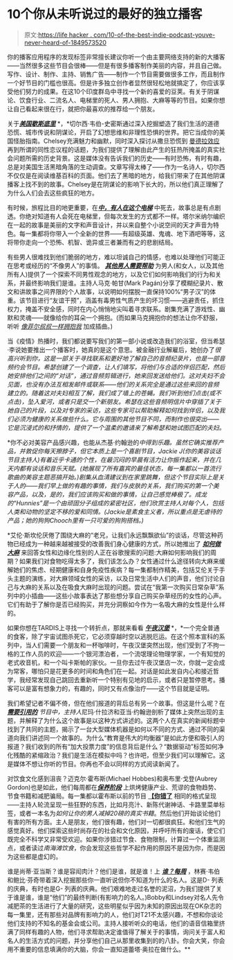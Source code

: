 # 10个你从未听说过的最好的独立播客

> 原文:[https://life hacker . com/10-of-the-best-indie-podcast-youve-never-heard-of-1849573520](https://lifehacker.com/10-of-the-best-indie-podcasts-youve-never-heard-of-1849573520)

你的播客应用程序的发现标签非常擅长建议你听一个由主要网络支持的新的大播客——当然很多这些节目会很棒——但是有很多播客制作美丽的内容，并且自己做。写作、设计、制作、主持、销售广告——制作一个节目需要做很多工作，而且制作一个好节目的门槛也很高。但是许多独立创作者显然很轻松地就搞定了，你应该享受他们努力的成果。在这10个印度群岛中寻找一个新的喜爱的豆荚。有关于阴谋论、饮食行业、二流名人、电梯里的死人、男人拥抱、大麻等等的节目。如果你想让自己看起来很在行，就把你最喜欢的推荐给一个朋友。

关于[***美国歇斯底里***](https://pod.link/1441348407) *，*切尔西·韦伯-史密斯通过深入挖掘塑造了我们生活的道德恐慌、城市传说和阴谋论，开启了幻想思维和非理性恐惧的世界。把它当成你的美国怪胎指南。Chelsey充满魅力和幽默，同时深入探讨从撒旦恐慌到 [曼德拉效应](https://www.avclub.com/how-you-spell-the-berenstain-bears-could-be-proof-of-1798282836) 再到所谓的同性恋议程的话题，为我们提供了理解由此产生的狂热所掩盖的真实社会问题所需的历史背景。这是媒体没有告诉我们的历史——有时恐怖，有时有趣，总是对美国生活黑暗角落的生动调查。文章写得太棒了——作为一名诗人，切尔西不仅仅是在阅读维基百科的页面。他们去了黑暗的地方，给我们带来了在其他阴谋播客上找不到的故事。Chelsey是在阴谋论的影响下长大的，所以他们真正理解了为什么人们会去这些疯狂的地方。

有时候，旅程比目的地更重要，在[***中，有人在这个电梯***](https://pod.link/1560057600) 中死去，故事总是有点剧透。你绝对知道有人会死在电梯里，但每次发生的方式都不一样。塔尔米纳尔编织在一起的故事是美丽的文字和声音设计，并以来自整个小说空间的天才声音为特色。每一集都将你带入一个全新的世界——有超级英雄、鬼魂、地下酒吧等等，这将带你走向一个恐怖、机智、诡异或三者兼而有之的悲剧结局。

有些男人很难找到他们脆弱的地方，难以坦诚自己的情感，也难以处理他们可能正在思考或经历的“不像男人”的事情。 [***其他男人需要帮助***](https://pod.link/1287185296) 为男人(和女人，以及其他所有人)提供了一个探索不同男性观念的地方，以及它们如何影响我们的行为和关系，并最终影响我们是谁。主持人马克·帕甘(Mark Pagán)分享了模糊纪录片、散文和讲故事之间界限的个人故事，以说明如何摆脱一直保持100%“男子汉”的体重。该节目进行“友谊干预”，涵盖有毒男性气质产生的坏习惯——逃避责任，抓住权力，掩盖不安全感，同时在内心悄悄地尖叫着寻求联系。剧集充满了游戏性、幽默和灵魂——就像给你的耳朵一个拥抱。(而如果马克拥抱你的想法让你不舒服，听听 [*像菲尔叔叔一样拥抱我*](https://othermenneedhelp.com/bonus-eps/bonus-episode-hug-me-like-uncle-phil) 加成插曲。)

当《疫情》热播时，我们都说要写我们的第一部小说或改造我们的浴室，但当希瑟·李说她要推出一个播客时，她真的是这个意思。被金融行业解雇后，她创办了[](https://pod.link/1550711873)*很高兴听到你，这是一部关于寻找联系和更好地了解自己的音频纪录片，也是一部音频约会节目。希瑟创建了一个调查，让人们填写，将他们与合适的伴侣匹配，然后她安排他们之间的“对话”，通过音频剪辑进行，她来回发送给他们。这对夫妇不会见面，也没有办法互相发邮件或联系——他们的关系完全是通过这些来回的音频建立的。随着这对夫妇相互了解，我们成了墙上的苍蝇。我们听到他们点击(或不点击)，坠入爱河，或者只是交一个新朋友。希瑟在这些音频明信片中穿插了关于她自己的片段，以及对专家的采访，这些专家可以帮助解释如何找到伴侣，以及我们必须为健康的关系做些什么。它与周围的其他节目不同，而制作也很突出——它是沉浸式的和抒情的，提供了一个温柔的邀请来了解希瑟和她试图匹配的夫妇。*

 *你不必对美容产品感兴趣，也能从杰基·约翰逊的[](https://www.natchbeaut.com/)*中得到乐趣。虽然它确实推荐产品，并敦促你每天擦脖子，但它本质上是一个喜剧节目，Jackie J(你的美容谈话节目主持人)有着近乎卡通的个性，在最沉闷的早晨有活力让你振作起来，并在几天内都有谈话和音乐天赋。(她展现了所有嘉宾的最佳状态，每一集都以一首流行歌曲的美容主题恶搞开始。)剧集从血清建议到在家里跳舞，但这个节目实际上是关于人的——我们早上做的有趣的事情，我们与皮肤的关系，我们购买的第一个美容产品，以及，是的，我们应该购买和做的事情，让自己感觉棒极了。成龙的“Hunnies”是一个由顽固分子组成的紧密社区，他们欣赏主持人对每个人，包括人类和动物的坚定不移的爱和同情。(Jackie是素食主义者，所以重点是无虐待的产品；她的狗狗Chooch里有一只可爱的狗狗搭档。)*

 *艾伦·斯坎伦厌倦了围绕大麻的“老兄，让我们永远飘飘欲仙”的谈话，尽管这种药物已经成为一种越来越被接受的改善我们身心健康的方式，所以她推出了 [***如何做大麻***](https://dothepot.com/) 来回答女性和边缘化性别的人正在谷歌搜索的问题:大麻如何影响我们的周期？如果我们对食物吃得太多了，我们该怎么办？女性通过什么途径转向大麻来缓解她们的焦虑、经期健康和自身免疫性疾病？每一集都制作精美，包括艾伦关于手头主题的演练，对大麻领域女性的采访，以及日常生活中人们的声音，他们讨论自己与大麻的关系以及在吸食大麻时出现的问题。尝试在“我第一次购买日常杂草”系列中的小插曲——这些小故事表达了那些想分享自己购买杂草经历的女性的心声。它们有助于了解你是否已经购买，并充分洞察如今作为一名吸大麻的女性是什么样的。

如果你想在TARDIS上寻找一个转折点，那就来看看 [***午夜汉堡***](https://www.weopenatsix.com/) *，*一个完全普通的食客，除了宇宙试图杀死它，它必须穿越时空以逃脱厄运。在这个照本宣科的系列中，当人们需要一个朋友和一杯咖啡时，午夜汉堡突然出现，他们受到了不拘一格的工作人员的欢迎——一个银河漂泊者，一个流氓理论物理学家，一个有知觉的老式收音机，和一个叫卡斯帕的家伙。一旦你去过午夜汉堡店一次，你就一定会成为常客，哪怕只是花更多的时间和角色们在一起。对话是如此发自内心和接近哲学，我经常发现自己跳回去重新听一个特别有见地的启示，或者只是暂停思考。播客可以是富有想象力的，有趣的，同时又有点像治疗——这个节目就是证明。

我们希望记者不偏不倚，但在他们报道的背后总有另一个故事。但这是什么呢？在 [***需要引用的***](https://citationsneeded.libsyn.com/) *节目中，主持人*尼玛·什拉济和亚当·约翰逊剖析了媒体上突然出现的主题，并解释了为什么这个故事是以这种方式讲述的。这两个人在真实的新闻标题中找到了共同的主题，揭示了一台大型媒体机器是如何以不同的方式、通过不同的渠道向我们讲述同一个故事的。为什么“教育是伟大的均衡器”是如此方便和吸引人的报道？我们收到的所有“加大投票力度”的信息背后是什么？“数据驱动”标签如何净化残酷的紧缩政治？我们是生活在模拟中吗？也许吧，但至少我们可以理解它。这是媒体不想让你听的节目。你再也不会以同样的方式阅读新闻了。

对饮食文化感到沮丧？迈克尔·霍布斯(Michael Hobbes)和奥布里·戈登(Aubrey Gordon)也是如此，他们每周都在[***保养阶段***](https://pod.link/1535408667) 上烘烤健康产业、荒谬的食物趋势、节食书籍和减肥骗局。每一集都以霍布斯以前的节目 [**【你错了**](https://pod.link/1380008439) 相同的格式呈现——主持人轮流呈现一些狂野的东西，比如月亮汁、新陈代谢神话、卡路里菜单标签，或者一本名为*如何让你的男人减掉20磅的真实书籍*。然后他们开始谈论他们有害的所有方面。主人是朋友，他们很有趣，他们对一切都很疯狂。和他们生气的感觉真好。他们探索这些时尚存在的社会和文化原因，并呼吁所有的废话，使它们既完全不科学又非常受欢迎。如果你涉猎过节食、食物限制，计算过一个体重监测点，或者读过*南海滩饮食*，你会发现这些哲学不起作用的原因不是因为你，而是因为这些都是虚幻的。

谁是尚蒂·亚当斯？谁是容闳肉汁？他们是谁，就是谁！上 [***谁？每周***](https://pod.link/1076377547) ，林赛·韦伯和鲍比·芬奇带着深入挖掘那些你一直听说但你不知道为什么的名人。这是D- 列表的庆典，有时也是G- 列表的庆典。他们艰难地走过名誉的泥沼，为我们提供了关于谁是谁，谁是“他们”的最终判断(有影响力的名人。)Bobby和Lindsey对名人先令减肥茶的生活进行了大量的研究，这些明星似乎因为未知的原因出现在OK杂志的每一集里，还有那些对品牌有影响力的人，他们对T21不太感兴趣，不想和你谈论他们支持的不知名的基金会或公司。主持人接听听众的电话，他们的语音信箱里挤满了同样有趣的人物，他们寻求帮助决定谁值得了解关于的事情，询问关于富人和名人的生活方式的问题，并分享他们自己从那里收集到的的八卦。你会大笑，你会用不重要的信息填满你的大脑，你会一直知道蕾塔·奥拉在做什么。**